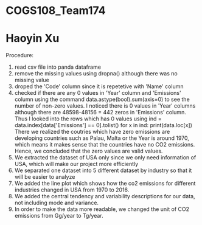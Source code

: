 # COGS108_Team174
# Haoyin Xu



Procedure:
1. read csv file into panda dataframe
2. remove the missing values using dropna() although there was no missing value
3. droped the 'Code' column since it is repetetive with 'Name' column
4. checked if there are any 0 values in 'Year' column and 'Emissions' column using the command
data.astype(bool).sum(axis=0)
to see the number of non-zero values. I noticed there is 0 values in 'Year' columns although there are 48598-48156 = 442 zeros in 'Emissions' column. Thus I looked into the rows which has 0 values using
    ind = data.index[data['Emissions'] == 0].tolist()
    for x in ind:
        print(data.loc[x])
There we realized the coutries which have zero emissions are developing countries such as Palau, Malta or the Year is around 1970, which means it makes sense that the countries have no CO2 emissions. Hence, we concluded that the zero values are valid values.
5. We extracted the dataset of USA only since we only need information of USA, which will make our project more efficiently
6. We separated one dataset into 5 different dataset by industry so that it will be easier to analyze
7. We added the line plot which shows how the co2 emissions for different industries changed in USA from 1970 to 2016.
8. We added the central tendency and variability descriptions for our data, not including mode and variance.
9. In order to make the data more readable, we changed the unit of CO2 emissions from Gg/year to Tg/year.